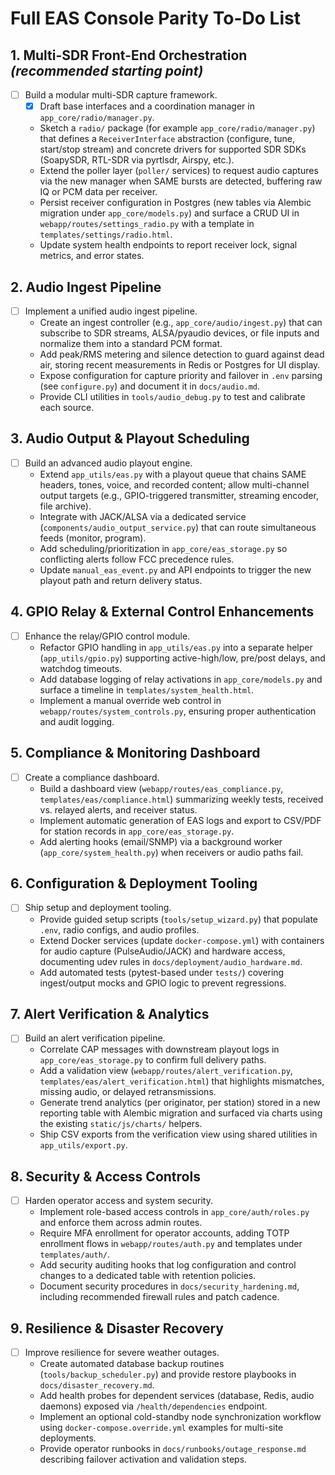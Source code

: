 # Full EAS Console Parity To-Do List

## 1. Multi-SDR Front-End Orchestration *(recommended starting point)*
- [ ] Build a modular multi-SDR capture framework.
  - [x] Draft base interfaces and a coordination manager in `app_core/radio/manager.py`.
  - Sketch a `radio/` package (for example `app_core/radio/manager.py`) that defines a `ReceiverInterface` abstraction (configure, tune, start/stop stream) and concrete drivers for supported SDR SDKs (SoapySDR, RTL-SDR via pyrtlsdr, Airspy, etc.).
  - Extend the poller layer (`poller/` services) to request audio captures via the new manager when SAME bursts are detected, buffering raw IQ or PCM data per receiver.
  - Persist receiver configuration in Postgres (new tables via Alembic migration under `app_core/models.py`) and surface a CRUD UI in `webapp/routes/settings_radio.py` with a template in `templates/settings/radio.html`.
  - Update system health endpoints to report receiver lock, signal metrics, and error states.

## 2. Audio Ingest Pipeline
- [ ] Implement a unified audio ingest pipeline.
  - Create an ingest controller (e.g., `app_core/audio/ingest.py`) that can subscribe to SDR streams, ALSA/pyaudio devices, or file inputs and normalize them into a standard PCM format.
  - Add peak/RMS metering and silence detection to guard against dead air, storing recent measurements in Redis or Postgres for UI display.
  - Expose configuration for capture priority and failover in `.env` parsing (see `configure.py`) and document it in `docs/audio.md`.
  - Provide CLI utilities in `tools/audio_debug.py` to test and calibrate each source.

## 3. Audio Output & Playout Scheduling
- [ ] Build an advanced audio playout engine.
  - Extend `app_utils/eas.py` with a playout queue that chains SAME headers, tones, voice, and recorded content; allow multi-channel output targets (e.g., GPIO-triggered transmitter, streaming encoder, file archive).
  - Integrate with JACK/ALSA via a dedicated service (`components/audio_output_service.py`) that can route simultaneous feeds (monitor, program).
  - Add scheduling/prioritization in `app_core/eas_storage.py` so conflicting alerts follow FCC precedence rules.
  - Update `manual_eas_event.py` and API endpoints to trigger the new playout path and return delivery status.

## 4. GPIO Relay & External Control Enhancements
- [ ] Enhance the relay/GPIO control module.
  - Refactor GPIO handling in `app_utils/eas.py` into a separate helper (`app_utils/gpio.py`) supporting active-high/low, pre/post delays, and watchdog timeouts.
  - Add database logging of relay activations in `app_core/models.py` and surface a timeline in `templates/system_health.html`.
  - Implement a manual override web control in `webapp/routes/system_controls.py`, ensuring proper authentication and audit logging.

## 5. Compliance & Monitoring Dashboard
- [ ] Create a compliance dashboard.
  - Build a dashboard view (`webapp/routes/eas_compliance.py`, `templates/eas/compliance.html`) summarizing weekly tests, received vs. relayed alerts, and receiver status.
  - Implement automatic generation of EAS logs and export to CSV/PDF for station records in `app_core/eas_storage.py`.
  - Add alerting hooks (email/SNMP) via a background worker (`app_core/system_health.py`) when receivers or audio paths fail.

## 6. Configuration & Deployment Tooling
- [ ] Ship setup and deployment tooling.
  - Provide guided setup scripts (`tools/setup_wizard.py`) that populate `.env`, radio configs, and audio profiles.
  - Extend Docker services (update `docker-compose.yml`) with containers for audio capture (PulseAudio/JACK) and hardware access, documenting udev rules in `docs/deployment/audio_hardware.md`.
  - Add automated tests (pytest-based under `tests/`) covering ingest/output mocks and GPIO logic to prevent regressions.

## 7. Alert Verification & Analytics
- [ ] Build an alert verification pipeline.
  - Correlate CAP messages with downstream playout logs in `app_core/eas_storage.py` to confirm full delivery paths.
  - Add a validation view (`webapp/routes/alert_verification.py`, `templates/eas/alert_verification.html`) that highlights mismatches, missing audio, or delayed retransmissions.
  - Generate trend analytics (per originator, per station) stored in a new reporting table with Alembic migration and surfaced via charts using the existing `static/js/charts/` helpers.
  - Ship CSV exports from the verification view using shared utilities in `app_utils/export.py`.

## 8. Security & Access Controls
- [ ] Harden operator access and system security.
  - Implement role-based access controls in `app_core/auth/roles.py` and enforce them across admin routes.
  - Require MFA enrollment for operator accounts, adding TOTP enrollment flows in `webapp/routes/auth.py` and templates under `templates/auth/`.
  - Add security auditing hooks that log configuration and control changes to a dedicated table with retention policies.
  - Document security procedures in `docs/security_hardening.md`, including recommended firewall rules and patch cadence.

## 9. Resilience & Disaster Recovery
- [ ] Improve resilience for severe weather outages.
  - Create automated database backup routines (`tools/backup_scheduler.py`) and provide restore playbooks in `docs/disaster_recovery.md`.
  - Add health probes for dependent services (database, Redis, audio daemons) exposed via `/health/dependencies` endpoint.
  - Implement an optional cold-standby node synchronization workflow using `docker-compose.override.yml` examples for multi-site deployments.
  - Provide operator runbooks in `docs/runbooks/outage_response.md` describing failover activation and validation steps.
